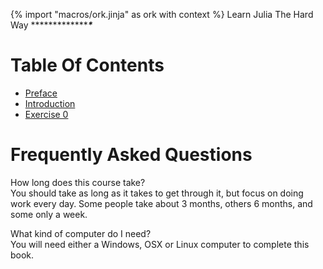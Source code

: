 {% import "macros/ork.jinja" as ork with context %} Learn Julia The Hard Way ********\********\****

Table Of Contents
=================

-   [Preface](preface.html)
-   [Introduction](introduction.html)
-   [Exercise 0](ex0.html)

Frequently Asked Questions
==========================

How long does this course take?  
You should take as long as it takes to get through it, but focus on doing work every day. Some people take about 3 months, others 6 months, and some only a week.

What kind of computer do I need?  
You will need either a Windows, OSX or Linux computer to complete this book.


